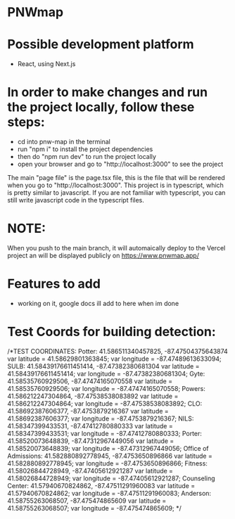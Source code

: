 # PNWmap
# Possible development platform
* React, using Next.js

# In order to make changes and run the project locally, follow these steps:
* cd into pnw-map in the terminal
* run "npm i" to install the project dependencies
* then do "npm run dev" to run the project locally
* open your browser and go to "http://localhost:3000" to see the project

The main "page file" is the page.tsx file, this is the file that will be rendered when you go to "http://localhost:3000".
This project is in typescript, which is pretty similar to javascript. If you are not familiar with typescript, you can still write javascript code in the typescript files.

# NOTE:
When you push to the main branch, it will automaically deploy to the Vercel project an will be displayed publicly on https://www.pnwmap.app/

# Features to add

* working on it, google docs ill add to here when im done

# Test Coords for building detection: 
/*TEST COORDINATES:
Potter:  41.586511340457825, -87.47504375643874
    var latitude = 41.58629801363845; 
    var longitude = -87.47489613633094;
SULB: 41.58439176611451414, -87.47382380681304
    var latitude = 41.58439176611451414;
    var longitude = -87.47382380681304;
Gyte: 41.58535760929506, -87.47474165070558
    var latitude = 41.58535760929506;
    var longitude = -87.47474165070558;
Powers: 41.586212247304864, -87.47538538083892
    var latitude = 41.586212247304864;
    var longitude = -87.47538538083892;
CLO: 41.58692387606377, -87.4753879216367
    var latitude = 41.58692387606377;
    var longitude = -87.4753879216367;
NILS: 41.58347399433531, -87.47412780880333
    var latitude = 41.58347399433531;
    var longitude = -87.47412780880333;
Porter: 41.58520073648839, -87.47312967449056
    var latitude = 41.58520073648839;
    var longitude = -87.47312967449056;
Office of Admissions: 41.582880892778945, -87.4753650896866
    var latitude = 41.582880892778945;
    var longitude = -87.4753650896866;
Fitness: 41.58026844728949, -87.47405612921287
    var latitude = 41.58026844728949;
    var longitude = -87.47405612921287;
Counseling Center: 41.57940670824862, -87.47511291960083
    var latitude = 41.57940670824862;
    var longitude = -87.47511291960083;
Anderson: 41.58755263068507, -87.475474865609
    var latitude = 41.58755263068507;
    var longitude = -87.475474865609;
*/
